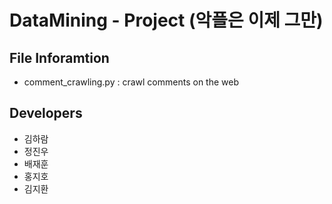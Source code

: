 # DataMining - Project (악플은 이제 그만)

## File Inforamtion

* comment_crawling.py : crawl comments on the web

## Developers

* 김하람
* 정진우
* 배재훈
* 홍지호
* 김지환
